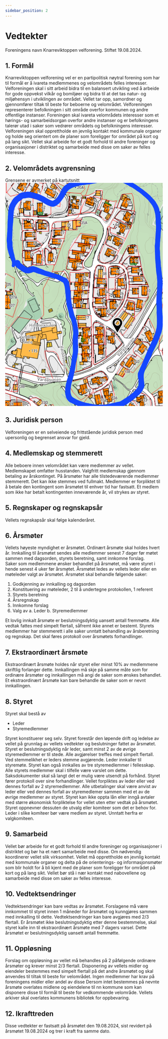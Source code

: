 ```yaml
---
sidebar_position: 2
---
```


# Vedtekter
Foreningens navn Knarreviktoppen velforening.
Stiftet 19.08.2024.

## 1.	Formål
Knarreviktoppen velforening vel er en partipolitisk nøytral forening som har til formål er å ivareta medlemmenes og velområdets felles interesser.  
Velforeningen skal i sitt arbeid bidra til en balansert utvikling ved å arbeide for gode oppvekst vilkår og bomiljøer og bidra til at det tas natur- og miljøhensyn i utviklingen av området.
Vellet tar opp, samordner og gjennomfører tiltak til beste for beboerne og velområdet.
Velforeningen representerer befolkningen i sitt område overfor kommunen og andre offentlige instanser. Foreningen skal ivareta velområdets interesser som et hørings- og samarbeidsorgan overfor andre instanser og er befolkningens talerør utad i saker som vedrører områdets og befolkningens interesser.
Velforeningen skal opprettholde en jevnlig kontakt med kommunale organer og holde seg orientert om de planer som foreligger for området på kort og på lang sikt.
Vellet skal arbeide for et godt forhold til andre foreninger og organisasjoner i distriktet og samarbeide med disse om saker av felles interesse.  


## 2.	Velområdets avgrensning
Grensene er avmerket på kartutsnitt
<img src="/img/kartutsnitt-knarreviktoppen-velforening.png" />
	
## 3.	Juridisk person
Velforeningen er en selveiende og frittstående juridisk person med upersonlig og begrenset ansvar for gjeld.

## 4.	Medlemskap og stemmerett
Alle beboere innen velområdet kan være medlemmer av vellet. Medlemskapet omfatter husstanden.
Valgfritt medlemskap gjennom betaling av årskontinget.
På årsmøter har alle tilstedeværende medlemmer stemmerett. Det kan ikke stemmes ved fullmakt.
Medlemmer er forpliktet til å betale den kontingent som årsmøtet til enhver tid har fastsatt. Et medlem som ikke har betalt kontingenten inneværende år, vil strykes av styret.

## 5.	Regnskaper og regnskapsår
Vellets regnskapsår skal følge kalenderåret.

## 6.	Årsmøter
Vellets høyeste myndighet er årsmøtet.  Ordinært årsmøte skal holdes hvert år. Innkalling til årsmøtet sendes alle medlemmer senest 7 dager før møtet sammen med dagsorden, styrets beretning, samt innkomne forslag.  
Saker som medlemmene ønsker behandlet på årsmøtet, må være styret i hende senest 4 uker før årsmøtet.
Årsmøtet ledes av vellets leder eller en møteleder valgt av årsmøtet.
Årsmøtet skal behandle følgende saker:
1.	Godkjenning av innkalling og dagsorden
2.	Konstituering av møteleder, 2 til å undertegne protokollen, 1 referent
3.	Styrets beretning
4.	Årsregnskap
5.	Innkomne forslag
6.	Valg av
a.	Leder
b.	Styremedlemmer

Et lovlig innkalt årsmøte er beslutningsdyktig uansett antall fremmøtte. Alle vedtak fattes med simpelt flertall, såfremt ikke annet er bestemt. Styrets medlemmer har stemmerett i alle saker unntatt behandling av årsberetning og regnskap. Det skal føres protokoll over årsmøtets forhandlinger.

## 7.	Ekstraordinært årsmøte
Ekstraordinært årsmøte holdes når styret eller minst 10% av medlemmene skriftlig forlanger dette. Innkallingen må skje på samme måte som for ordinære årsmøter og innkallingen må angi de saker som ønskes behandlet. Et ekstraordinært årsmøte kan bare behandle de saker som er nevnt innkallingen.

## 8.	Styret
Styret skal bestå av
-	Leder
-	Styremedlemmer

Styret konstituerer seg selv.
Styret forestår den løpende drift og ledelse av vellet på grunnlag av vellets vedtekter og beslutninger fattet av årsmøtet. 
Styret er beslutningsdyktig når leder, samt minst 2 av de øvrige styremedlemmer er til stede.  Alle avgjørelser treffes med simpelt flertall.  Ved stemmelikhet er leders stemme avgjørende.
Leder innkaller til styremøte. Styret kan også innkalles av tre styremedlemmer i fellesskap.  Alle styrets medlemmer skal i tilfelle være varslet om dette.  Saksdokumenter skal så langt det er mulig være utsendt på forhånd. Styret fører protokoll over sine forhandlinger.
Vellet forpliktes av leder eller ved dennes forfall av 2 styremedlemmer. Alle utbetalinger skal være anvist av leder eller ved dennes forfall av styremedlemer sammen med et av de øvrige medlemmer av styret.
Styret kan ikke oppta lån eller inngå avtaler med større økonomisk forpliktelse for vellet uten etter vedtak på årsmøtet.
Styret oppnevner dessuten de utvalg eller komiteer som det er behov for.  Leder i slike komiteer bør være medlem av styret.  Unntatt herfra er valgkomiteen.


## 9.	Samarbeid
Vellet bør arbeide for et godt forhold til andre foreninger og organisasjoner i distriktet og bør ha et nært samarbeide med disse.  Om nødvendig koordinerer vellet slik virksomhet.
Vellet må opprettholde en jevnlig kontakt med kommunale organer og delta på de orienterings- og informasjonsmøter som blir holdt for å bli kjent med de planer som foreligger for området på kort og på lang sikt.
Vellet bør stå i nær kontakt med nabovellene og samarbeide med disse om saker av felles interesse.  

## 10.	Vedtektsendringer
Vedtektsendringer kan bare vedtas av årsmøtet.  Forslagene må være innkommet til styret innen 1 måneder for årsmøtet og kunngjøres sammen med innkalling til dette.
Vedtektsendringer kan bare avgjøres med 2/3 flertall.  Er årsmøtet ikke beslutningsdyktig etter denne bestemmelse, skal styret kalle inn til ekstraordinært årsmøte med 7 dagers varsel.  Dette årsmøtet er beslutningsdyktig uansett antall fremmøtte.

## 11.	Oppløsning
Forslag om oppløsning av vellet må behandles på 2 påfølgende ordinære årsmøter og krever minst 2/3 flertall.
Disponering av vellets midler og eiendeler bestemmes med simpelt flertall på det andre årsmøtet og skal anvendes til tiltak til beste for velområdet.
Ingen medlemmer har krav på foreningens midler eller andel av disse 
Dersom intet bestemmes på nevnte årsmøte overlates midlene og eiendelene til nn kommune som kan disponere disse til formål til beste for vedkommende velområde.
Vellets arkiver skal overlates kommunens bibliotek for oppbevaring.

## 12.	Ikrafttreden
Disse vedtekter er fastsatt på årsmøtet den 19.08.2024, 
sist revidert på årsmøtet 19.08.2024 og trer i kraft fra samme dato. 
